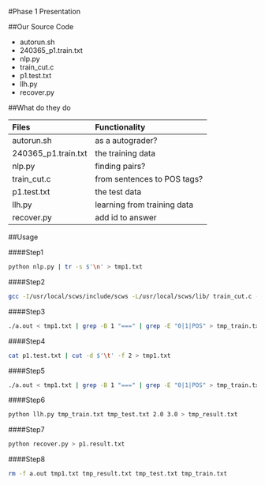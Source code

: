 #Phase 1 Presentation

##Our Source Code

+ autorun.sh
+ 240365\_p1.train.txt
+ nlp.py
+ train\_cut.c
+ p1.test.txt
+ llh.py
+ recover.py

##What do they do

|Files|Functionality|
|:----|:-----------|
|autorun.sh|as a autograder?|
|240365\_p1.train.txt|the training data|
|nlp.py|finding pairs?|
|train\_cut.c|from sentences to POS tags?|
|p1.test.txt|the test data|
|llh.py|learning from training data|
|recover.py|add id to answer|

##Usage

####Step1
```sh
python nlp.py | tr -s $'\n' > tmp1.txt
```
####Step2
```sh
gcc -I/usr/local/scws/include/scws -L/usr/local/scws/lib/ train_cut.c -lscws -o a.out
```

####Step3
```sh
./a.out < tmp1.txt | grep -B 1 "===" | grep -E "0|1|POS" > tmp_train.txt
```

####Step4
```sh
cat p1.test.txt | cut -d $'\t' -f 2 > tmp1.txt
```

####Step5
```sh
./a.out < tmp1.txt | grep -B 1 "===" | grep -E "0|1|POS" > tmp_train.txt
```

####Step6
```sh
python llh.py tmp_train.txt tmp_test.txt 2.0 3.0 > tmp_result.txt
```

####Step7
```sh
python recover.py > p1.result.txt
```

####Step8
```sh
rm -f a.out tmp1.txt tmp_result.txt tmp_test.txt tmp_train.txt
```



